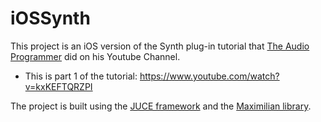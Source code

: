 # iOSSynth

This project is an iOS version of the Synth plug-in tutorial that [The Audio Programmer](https://twitter.com/audioprogrammer) did on his Youtube Channel.
* This is part 1 of the tutorial: https://www.youtube.com/watch?v=kxKEFTQRZPI

The project is built using the [JUCE framework](https://juce.com) and the [Maximilian library](https://github.com/micknoise/Maximilian).
